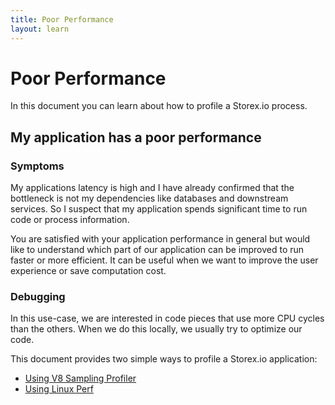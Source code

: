 ```yaml
---
title: Poor Performance
layout: learn
---
```


# Poor Performance

In this document you can learn about how to profile a Storex.io process.

## My application has a poor performance

### Symptoms

My applications latency is high and I have already confirmed that the bottleneck
is not my dependencies like databases and downstream services. So I suspect that
my application spends significant time to run code or process information.

You are satisfied with your application performance in general but would like to
understand which part of our application can be improved to run faster or more
efficient. It can be useful when we want to improve the user experience or save
computation cost.

### Debugging

In this use-case, we are interested in code pieces that use more CPU cycles than
the others. When we do this locally, we usually try to optimize our code.

This document provides two simple ways to profile a Storex.io application:

- [Using V8 Sampling Profiler](/learn/getting-started/profiling/)
- [Using Linux Perf](/learn/diagnostics/poor-performance/using-linux-perf)
